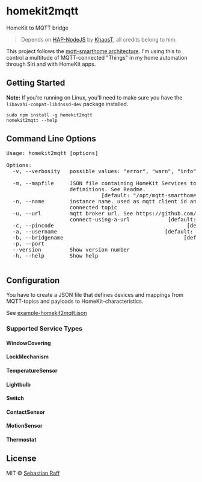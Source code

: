 # homekit2mqtt

HomeKit to MQTT bridge

> Depends on [HAP-NodeJS](https://github.com/KhaosT/HAP-NodeJS) by [KhaosT](https://github.com/KhaosT), all credits belong to him.

This project follows the [mqtt-smarthome architecture](https://github.com/mqtt-smarthome).
I'm using this to control a multitude of MQTT-connected "Things" in my home automation through Siri and with HomeKit apps.

## Getting Started

**Note:** If you're running on Linux, you'll need to make sure you have the `libavahi-compat-libdnssd-dev` package installed.

```
sudo npm install -g homekit2mqtt
homekit2mqtt --help
```  

 
## Command Line Options

<pre>
Usage: homekit2mqtt [options]

Options:
  -v, --verbosity   possible values: "error", "warn", "info", "debug"
                                                               [default: "info"]
  -m, --mapfile     JSON file containing HomeKit Services to MQTT mapping
                    definitions. See Readme.
                              [default: "/opt/mqtt-smarthome/homekit2mqtt.json"]
  -n, --name        instance name. used as mqtt client id and as prefix for
                    connected topic                         [default: "homekit"]
  -u, --url         mqtt broker url. See https://github.com/mqttjs/MQTT.js#
                    connect-using-a-url            [default: "mqtt://127.0.0.1"]
  -c, --pincode                                          [default: "031-45-154"]
  -a, --username                                  [default: "CC:22:3D:E3:CE:F6"]
  -b, --bridgename                                      [default: "MQTT Bridge"]
  -p, --port                                                    [default: 51826]
  --version         Show version number                                
  -h, --help        Show help                                 
                                            
</pre>

## Configuration

You have to create a JSON file that defines devices and mappings from MQTT-topics and payloads to HomeKit-characteristics.

See [example-homekit2mqtt.json](example-homekit2mqtt.json)

### Supported Service Types

#### WindowCovering

#### LockMechanism

#### TemperatureSensor

#### Lightbulb

#### Switch

#### ContactSensor

#### MotionSensor

#### Thermostat

## License

MIT © [Sebastian Raff](https://github.com/hobbyquaker)



